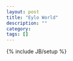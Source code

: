 ```yaml
---
layout: post
title: "Eylo World"
description: ""
category: 
tags: []
---
```

{% include JB/setup %}
